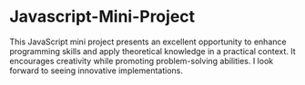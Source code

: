 # Javascript-Mini-Project
This JavaScript mini project presents an excellent opportunity to enhance programming skills and apply theoretical knowledge in a practical context. It encourages creativity while promoting problem-solving abilities. I look forward to seeing innovative implementations.
